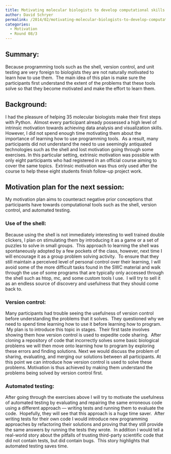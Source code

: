 ```yaml
---
title: Motivating molecular biologists to develop computational skills
author: David Schryer
permalink: /2014/02/motivating-molecular-biologists-to-develop-computational-skills/
categories:
  - Motivation
  - Round 08/3
---
```

## Summary:

Because programming tools such as the shell, version control, and unit testing are very foreign to biologists they are not naturally motivated to learn how to use them.  The main idea of this plan is make sure the participants first understand the extent of the problems that these tools solve so that they become motivated and make the effort to learn them.

## Background:

I had the pleasure of helping 35 molecular biologists make their first steps with Python.  Almost every participant already possessed a high level of intrinsic motivation towards achieving data analysis and visualization skills. However, I did not spend enough time motivating them about the importance of learning how to use programming tools.  As a result, many participants did not understand the need to use seemingly antiquated technologies such as the shell and lost motivation going through some exercises. In this particular setting, extrinsic motivation was possible with only eight participants who had registered in an official course aiming to cover the same topics.  Extrinsic motivation was thus only used after the course to help these eight students finish follow-up project work.

## Motivation plan for the next session:

My motivation plan aims to counteract negative prior conceptions that participants have towards computational tools such as the shell, version control, and automated testing.

### Use of the shell:

Because using the shell is not immediately interesting to well trained double clickers, I plan on stimulating them by introducing it as a game or a set of puzzles to solve in small groups.  This approach to learning the shell was spontaneously adopted by a few pockets of the class, however, next time I will encourage it as a group problem solving activity.  To ensure that they still maintain a perceived level of personal control over their learning, I will avoid some of the more difficult tasks found in the SWC material and walk through the use of some programs that are typically only accessed through the shell such as htop, mc, and some custom tools I use.  I will try to sell it as an endless source of discovery and usefulness that they should come back to.

### Version control:

Many participants had trouble seeing the usefulness of version control before understanding the problems that it solves.  They questioned why we need to spend time learning how to use it before learning how to program.  My plan is to introduce this topic in stages.  Their first taste involves showing them how version control is used to expedite code sharing.  After cloning a repository of code that incorrectly solves some basic biological problems we will then move onto learning how to program by exploring these errors and finding solutions. Next we would discuss the problem of sharing, evaluating, and merging our solutions between all participants. At this point we can introduce how version control is used to solve these problems. Motivation is thus achieved by making them understand the problems being solved by version control first.

### Automated testing:

After going through the exercises above I will try to motivate the usefulness of automated testing by evaluating and repairing the same erroneous code using a different approach &#8212; writing tests and running them to evaluate the code.  Hopefully, they will see that this approach is a huge time saver.  After writing tests for their own code I would introduce new programming approaches by refactoring their solutions and proving that they still provide the same answers by running the tests they wrote.  In addition I would tell a real-world story about the pitfalls of trusting third-party scientific code that did not contain tests, but did contain bugs.  This story highlights that automated testing saves time.

## 

&nbsp;

&nbsp;

&nbsp;

&nbsp;

&nbsp;
